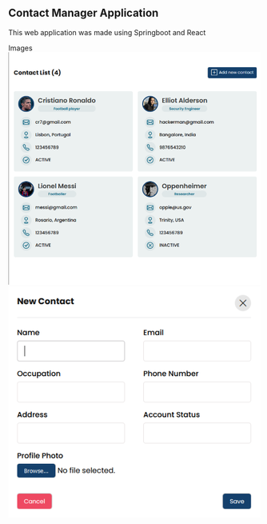 ## Contact Manager Application
This web application was made using Springboot and React

Images
![First Page](./assets/Screenshot%202024-05-03%20103538.png "Main page")
![Add contact form](./assets/Screenshot%202024-05-03%20103549.png "New contact form")